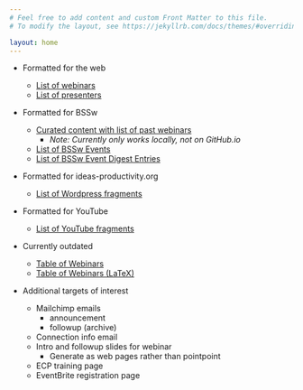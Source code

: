 ```yaml
---
# Feel free to add content and custom Front Matter to this file.
# To modify the layout, see https://jekyllrb.com/docs/themes/#overriding-theme-defaults

layout: home
---
```

- Formatted for the web
  - [List of webinars](webinars.html)
  - [List of presenters](presenters.html)

- Formatted for BSSw
  - [Curated content with list of past webinars](hpcbp-webinars-cc.md) 
    - *Note: Currently only works locally, not on GitHub.io*
  - [List of BSSw Events](bssw-events-index.html)
  - [List of BSSw Event Digest Entries](bssw-events-digest-index.html)

- Formatted for ideas-productivity.org
  - [List of Wordpress fragments](ipweb-entries-index.html)

- Formatted for YouTube
  - [List of YouTube fragments](youtube-videos-index.html)

- Currently outdated
  - [Table of Webinars](webinar-table.html)
  - [Table of Webinars (LaTeX)](webinar-table-latex.html)

- Additional targets of interest
  - Mailchimp emails
    - announcement
	- followup (archive)
  - Connection info email
  - Intro and followup slides for webinar
    - Generate as web pages rather than pointpoint
  - ECP training page
  - EventBrite registration page
